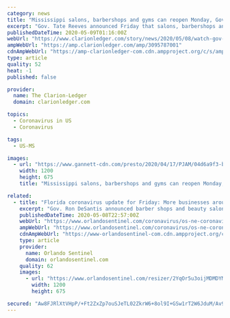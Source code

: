 ```yaml
---
category: news
title: "Mississippi salons, barbershops and gyms can reopen Monday, Gov. Tate Reeves announces"
excerpt: "Gov. Tate Reeves announced Friday that salons, barbershops and gyms will be allowed to resume operations on Monday in the latest step in reopening Mississippi's economy amid the coronavirus pandemic."
publishedDateTime: 2020-05-09T01:16:00Z
webUrl: "https://www.clarionledger.com/story/news/2020/05/08/watch-gov-reeves-coronavirus-crisis-mississippi/3095787001/"
ampWebUrl: "https://amp.clarionledger.com/amp/3095787001"
cdnAmpWebUrl: "https://amp-clarionledger-com.cdn.ampproject.org/c/s/amp.clarionledger.com/amp/3095787001"
type: article
quality: 52
heat: -1
published: false

provider:
  name: The Clarion-Ledger
  domain: clarionledger.com

topics:
  - Coronavirus in US
  - Coronavirus

tags:
  - US-MS

images:
  - url: "https://www.gannett-cdn.com/presto/2020/04/17/PJAM/04d6a9f3-b454-482e-a733-02a345900de6-AP20093743494698.jpg?auto=webp&crop=4479,2519,x0,y753&format=pjpg&width=1200"
    width: 1200
    height: 675
    title: "Mississippi salons, barbershops and gyms can reopen Monday, Gov. Tate Reeves announces"

related:
  - title: "Florida coronavirus update for Friday: More businesses around state to reopen; deaths reach 1,669"
    excerpt: "Gov. Ron DeSantis announced barber shops and beauty salons will be allowed to reopen in the state with restrictions starting Monday, one of many steps being taken Friday to expand businesses available."
    publishedDateTime: 2020-05-08T22:57:00Z
    webUrl: "https://www.orlandosentinel.com/coronavirus/os-ne-coronavirus-friday-may-8-20200508-4bvuqieowrh6nds6calku6lkmq-story.html"
    ampWebUrl: "https://www.orlandosentinel.com/coronavirus/os-ne-coronavirus-friday-may-8-20200508-4bvuqieowrh6nds6calku6lkmq-story.html?outputType=amp"
    cdnAmpWebUrl: "https://www-orlandosentinel-com.cdn.ampproject.org/c/s/www.orlandosentinel.com/coronavirus/os-ne-coronavirus-friday-may-8-20200508-4bvuqieowrh6nds6calku6lkmq-story.html?outputType=amp"
    type: article
    provider:
      name: Orlando Sentinel
      domain: orlandosentinel.com
    quality: 62
    images:
      - url: "https://www.orlandosentinel.com/resizer/2YqOr5u3oijMDMDYMD37eOT-sjU=/1200x0/top/arc-anglerfish-arc2-prod-tronc.s3.amazonaws.com/public/HXRVNVQDTRCN3JP6TDXMRSHA2M.jpg"
        width: 1200
        height: 675

secured: "Aw8FJRlXtVHpP/+Ft2ZxZp7ouSJeTL02ZkrW6+8ol9I+GSw1rT2W6JduM/Av93V4YUuSuVcIdxNqU4+16JO1I87Ukzwd9jpHATGywOYT2p5f7NkPxEMW/NhM0lXGnV0Q8QaKi0sfuhAiNM6ulp377n5Y/U3D6r64QtMrUtLswzFeuozm4sMZmv7HUYEtdwEg2JQ+3XowTcqggMi84tfO5VJSAgUaj7rC35KDR3QtngzcxCOVrFOHHHJYCztv/AjcWcnKt7dzJJgcVfFemsKUvduYmyeemjZ6IyVKbJOHRtKiJZ04FkJ70FUg3z2EGCDD;WVJ/W5ktngRYMskkPoSxcw=="
---
```


